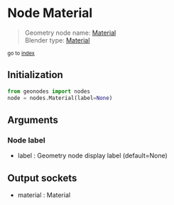 
# Node Material

> Geometry node name: [Material](https://docs.blender.org/manual/en/latest/modeling/geometry_nodes/input/material.html)<br>
  Blender type: [Material](https://docs.blender.org/api/current/bpy.types.GeometryNodeInputMaterial.html)
  
<sub>go to [index](/docs/index.md)</sub>

Initialization
--------------
```python
from geonodes import nodes
node = nodes.Material(label=None)
```



## Arguments


### Node label

- label : Geometry node display label (default=None)

## Output sockets

- material : Material
